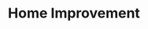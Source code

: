 ---
layout: layouts/taxonomy.njk
title: Home Improvement
description: Posts from category Home Improvement
pagination:
  data: readyPosts.category.home-improvement
  size: 10
permalink: "category/home-improvement{% if pagination.pageNumber > 0 %}/{{ pagination.pageNumber | plus: 1 }}{% endif %}/"
taxonomy: Category
---